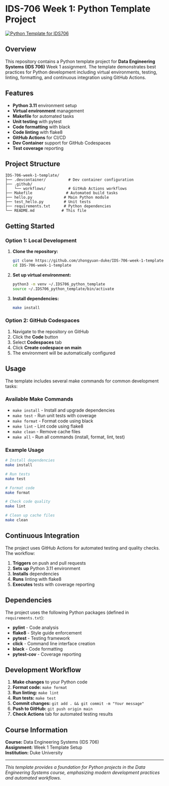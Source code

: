 # IDS-706 Week 1: Python Template Project

[![Python Template for IDS706](https://github.com/zhongyuan-duke/IDS-706-week-1-template/actions/workflows/python-template.yml/badge.svg)](https://github.com/zhongyuan-duke/IDS-706-week-1-template/actions/workflows/python-template.yml)

## Overview

This repository contains a Python template project for **Data Engineering Systems (IDS 706)** Week 1 assignment. The template demonstrates best practices for Python development including virtual environments, testing, linting, formatting, and continuous integration using GitHub Actions.

## Features

- **Python 3.11** environment setup
- **Virtual environment** management
- **Makefile** for automated tasks
- **Unit testing** with pytest
- **Code formatting** with black
- **Code linting** with flake8
- **GitHub Actions** for CI/CD
- **Dev Container** support for GitHub Codespaces
- **Test coverage** reporting

## Project Structure

```
IDS-706-week-1-template/
├── .devcontainer/          # Dev container configuration
├── .github/
│   └── workflows/          # GitHub Actions workflows
├── Makefile               # Automated build tasks
├── hello.py              # Main Python module
├── test_hello.py         # Unit tests
├── requirements.txt      # Python dependencies
└── README.md            # This file
```

## Getting Started

### Option 1: Local Development

1. **Clone the repository:**
   ```bash
   git clone https://github.com/zhongyuan-duke/IDS-706-week-1-template.git
   cd IDS-706-week-1-template
   ```

2. **Set up virtual environment:**
   ```bash
   python3 -m venv ~/.IDS706_python_template
   source ~/.IDS706_python_template/bin/activate
   ```

3. **Install dependencies:**
   ```bash
   make install
   ```

### Option 2: GitHub Codespaces

1. Navigate to the repository on GitHub
2. Click the **Code** button
3. Select **Codespaces** tab
4. Click **Create codespace on main**
5. The environment will be automatically configured

## Usage

The template includes several make commands for common development tasks:

### Available Make Commands

- `make install` - Install and upgrade dependencies
- `make test` - Run unit tests with coverage
- `make format` - Format code using black
- `make lint` - Lint code using flake8
- `make clean` - Remove cache files
- `make all` - Run all commands (install, format, lint, test)

### Example Usage

```bash
# Install dependencies
make install

# Run tests
make test

# Format code
make format

# Check code quality
make lint

# Clean up cache files
make clean
```

## Continuous Integration

The project uses GitHub Actions for automated testing and quality checks. The workflow:

1. **Triggers** on push and pull requests
2. **Sets up** Python 3.11 environment
3. **Installs** dependencies
4. **Runs** linting with flake8
5. **Executes** tests with coverage reporting

## Dependencies

The project uses the following Python packages (defined in `requirements.txt`):

- **pylint** - Code analysis
- **flake8** - Style guide enforcement
- **pytest** - Testing framework
- **click** - Command line interface creation
- **black** - Code formatting
- **pytest-cov** - Coverage reporting

## Development Workflow

1. **Make changes** to your Python code
2. **Format code:** `make format`
3. **Run linting:** `make lint`
4. **Run tests:** `make test`
5. **Commit changes:** `git add . && git commit -m "Your message"`
6. **Push to GitHub:** `git push origin main`
7. **Check Actions** tab for automated testing results


## Course Information

**Course:** Data Engineering Systems (IDS 706)  
**Assignment:** Week 1 Template Setup  
**Institution:** Duke University

---

*This template provides a foundation for Python projects in the Data Engineering Systems course, emphasizing modern development practices and automated workflows.*
